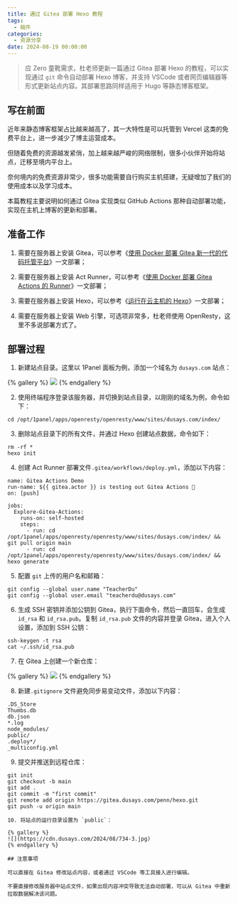 ```yaml
---
title: 通过 Gitea 部署 Hexo 教程
tags:
  - 稿件
categories:
  - 资源分享
date: 2024-08-19 00:00:00
---
```


> 应 Zero 童靴需求，杜老师更新一篇通过 Gitea 部署 Hexo 的教程，可以实现通过 `git` 命令自动部署 Hexo 博客，并支持 VSCode 或者网页编辑器等形式更新站点内容。其部署思路同样适用于 Hugo 等静态博客框架。

<!-- more -->

## 写在前面

近年来静态博客框架占比越来越高了，其一大特性是可以托管到 Vercel 这类的免费平台上，进一步减少了博主运营成本。

但随着免费的资源越发紧俏，加上越来越严峻的网络限制，很多小伙伴开始将站点，迁移至境内平台上。

奈何境内的免费资源非常少，很多功能需要自行购买主机搭建，无疑增加了我们的使用成本以及学习成本。

本篇教程主要说明如何通过 Gitea 实现类似 GitHub Actions 那种自动部署功能，实现在主机上博客的更新和部署。

## 准备工作

1. 需要在服务器上安装 Gitea，可以参考《[使用 Docker 部署 Gitea 新一代的代码托管平台](https://dusays.com/722/)》一文部署；

2. 需要在服务器上安装 Act Runner，可以参考《[使用 Docker 部署 Gitea Actions 的 Runner](https://dusays.com/723/)》一文部署；

3. 需要在服务器上安装 Hexo，可以参考《[运行在云主机的 Hexo](https://dusays.com/296/)》一文部署；

4. 需要在服务器上安装 Web 引擎，可选项非常多，杜老师使用 OpenResty，这里不多说部署方式了。

## 部署过程

1. 新建站点目录。这里以 1Panel 面板为例，添加一个域名为 `dusays.com` 站点：

{% gallery %}
![](https://cdn.dusays.com/2024/08/734-1.jpg)
{% endgallery %}

2. 使用终端程序登录该服务器，并切换到站点目录，以刚刚的域名为例，命令如下：

```
cd /opt/1panel/apps/openresty/openresty/www/sites/dusays.com/index/
```

3. 删除站点目录下的所有文件，并通过 Hexo 创建站点数据，命令如下：

```
rm -rf *
hexo init
```

4. 创建 Act Runner 部署文件`.gitea/workflows/deploy.yml`，添加以下内容：

```
name: Gitea Actions Demo
run-name: ${{ gitea.actor }} is testing out Gitea Actions 🚀
on: [push]

jobs:
  Explore-Gitea-Actions:
    runs-on: self-hosted
    steps:
      - run: cd /opt/1panel/apps/openresty/openresty/www/sites/dusays.com/index/ && git pull origin main
      - run: cd /opt/1panel/apps/openresty/openresty/www/sites/dusays.com/index/ && hexo generate
```

5. 配置 `git` 上传的用户名和邮箱：

```
git config --global user.name "TeacherDu"
git config --global user.email "teacherdu@dusays.com"
```

6. 生成 SSH 密钥并添加公钥到 Gitea，执行下面命令，然后一直回车，会生成 `id_rsa` 和 `id_rsa.pub`。复制 `id_rsa.pub` 文件的内容并登录 Gitea，进入个人设置，添加到 SSH 公钥：

```
ssh-keygen -t rsa
cat ~/.ssh/id_rsa.pub
```

7. 在 Gitea 上创建一个新仓库：

{% gallery %}
![](https://cdn.dusays.com/2024/08/734-2.jpg)
{% endgallery %}

8. 新建`.gitignore` 文件避免同步易变动文件，添加以下内容：

```
.DS_Store
Thumbs.db
db.json
*.log
node_modules/
public/
.deploy*/
_multiconfig.yml
```

9. 提交并推送到远程仓库：

```
git init
git checkout -b main
git add .
git commit -m "first commit"
git remote add origin https://gitea.dusays.com/penn/hexo.git
git push -u origin main

10. 将站点的运行目录设置为 `public`：

{% gallery %}
![](https://cdn.dusays.com/2024/08/734-3.jpg)
{% endgallery %}

## 注意事项

可以直接在 Gitea 修改站点内容，或者通过 VSCode 等工具接入进行编辑。

不要直接修改服务器中站点文件，如果出现内容冲突导致无法自动部署，可以从 Gitea 中重新拉取数据解决该问题。
